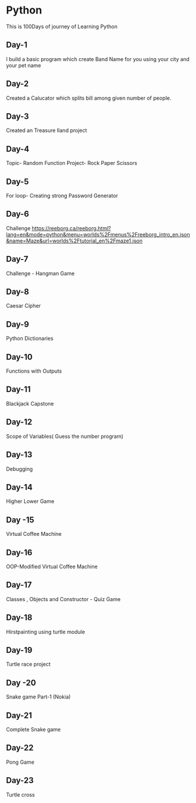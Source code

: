# Python
This is 100Days of journey of Learning Python

## Day-1
I build a basic program which create Band Name for you using your city and your pet name

## Day-2
Created a Calucator which splits bill among given number of people.

## Day-3
Created an Treasure Iland project

## Day-4
Topic- Random Function
Project- Rock Paper Scissors

## Day-5
For loop- Creating strong Password Generator

## Day-6
Challenge
https://reeborg.ca/reeborg.html?lang=en&mode=python&menu=worlds%2Fmenus%2Freeborg_intro_en.json&name=Maze&url=worlds%2Ftutorial_en%2Fmaze1.json

## Day-7
Challenge - Hangman Game

## Day-8
Caesar Cipher

## Day-9
Python Dictionaries

## Day-10
Functions with Outputs

## Day-11
Blackjack Capstone

## Day-12
Scope of Variables( Guess the number program)

## Day-13
Debugging

## Day-14
Higher Lower Game

## Day -15
Virtual Coffee Machine

## Day-16
OOP-Modified Virtual Coffee Machine

## Day-17
Classes , Objects and Constructor - Quiz Game

## Day-18
Hirstpainting using turtle module

## Day-19
Turtle race project

## Day -20
Snake game Part-1 (Nokia)

## Day-21
Complete Snake game 

## Day-22
Pong Game

## Day-23
Turtle cross
